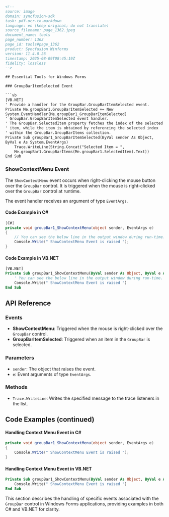 ```html
<!-- 
source: image
domain: syncfusion-sdk
task: pdf-ocr-to-markdown
language: en (keep original; do not translate)
source_filename: page_1362.jpeg
document_name: tools
page_number: 1362
page_id: tools#page_1362
product: Syncfusion Winforms
version: 11.4.0.26
timestamp: 2025-08-09T08:45:19Z
fidelity: lossless
-->

## Essential Tools for Windows Forms

### GroupBarItemSelected Event

```vb
[VB.NET]
' Provide a handler for the GroupBar.GroupBarItemSelected event.
Private Me.groupBar1.GroupBarItemSelected += New
System.EventHandler(Me.groupBar1_GroupBarItemSelected)
' GroupBar.GroupBarItemSelected event handler.
' The GroupBar.SelectedItem property fetches the index of the selected
' item, while the item is obtained by referencing the selected index
' within the GroupBar.GroupBarItems collection.
Private Sub groupBar1_GroupBarItemSelected(ByVal sender As Object,
ByVal e As System.EventArgs)
    Trace.WriteLine(String.Concat("Selected Item = ",
    Me.groupBar1.GroupBarItems(Me.groupBar1.SelectedItem).Text))
End Sub
```

### ShowContextMenu Event

The `ShowContextMenu` event occurs when right-clicking the mouse button over the `GroupBar` control. It is triggered when the mouse is right-clicked over the `GroupBar` control at runtime.

The event handler receives an argument of type `EventArgs`.

#### Code Example in C#

```csharp
[C#]
private void groupBar1_ShowContextMenu(object sender, EventArgs e)
{
    // You can see the below line in the output window during run-time.
    Console.Write(" ShowContextMenu Event is raised ");
}
```

#### Code Example in VB.NET

```vb
[VB.NET]
Private Sub groupBar1_ShowContextMenu(ByVal sender As Object, ByVal e As EventArgs)
    ' You can see the below line in the output window during run-time.
    Console.Write(" ShowContextMenu Event is raised ")
End Sub
```

## API Reference

### Events

- **ShowContextMenu**: Triggered when the mouse is right-clicked over the `GroupBar` control.
- **GroupBarItemSelected**: Triggered when an item in the `GroupBar` is selected.

### Parameters

- `sender`: The object that raises the event.
- `e`: Event arguments of type `EventArgs`.

### Methods

- `Trace.WriteLine`: Writes the specified message to the trace listeners in the list.

## Code Examples (continued)

#### Handling Context Menu Event in C#

```csharp
private void groupBar1_ShowContextMenu(object sender, EventArgs e)
{
    Console.Write(" ShowContextMenu Event is raised ");
}
```

#### Handling Context Menu Event in VB.NET

```vb
Private Sub groupBar1_ShowContextMenu(ByVal sender As Object, ByVal e As EventArgs)
    Console.Write(" ShowContextMenu Event is raised ")
End Sub
```

This section describes the handling of specific events associated with the `GroupBar` control in Windows Forms applications, providing examples in both C# and VB.NET for clarity.

<!-- tags: [Syncfusion, WinForms, GroupBar, GroupBarItemSelected, ShowContextMenu] keywords: [GroupBar, GroupBarItemSelected, ShowContextMenu, Event, Windows Forms, C#, VB.NET, Event Handling, Trace.WriteLine] -->
```